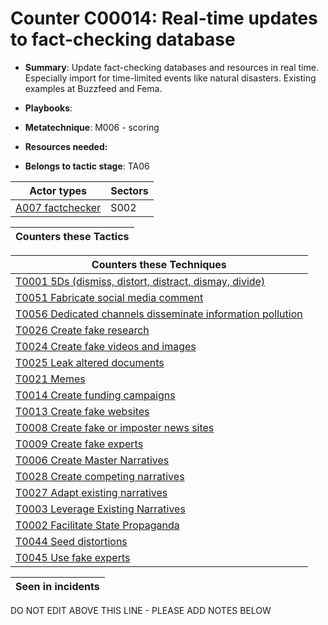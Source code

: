 # Counter C00014: Real-time updates to fact-checking database

* **Summary**: Update fact-checking databases and resources in real time.  Especially import for time-limited events like natural disasters.  Existing examples at Buzzfeed and Fema.

* **Playbooks**: 

* **Metatechnique**: M006 - scoring

* **Resources needed:** 

* **Belongs to tactic stage**: TA06


| Actor types | Sectors |
| ----------- | ------- |
| [A007 factchecker](../generated_pages/actortypes/A007.md) | S002 |



| Counters these Tactics |
| ---------------------- |



| Counters these Techniques |
| ------------------------- |
| [T0001 5Ds (dismiss, distort, distract, dismay, divide)](../generated_pages/techniques/T0001.md) |
| [T0051 Fabricate social media comment](../generated_pages/techniques/T0051.md) |
| [T0056 Dedicated channels disseminate information pollution](../generated_pages/techniques/T0056.md) |
| [T0026 Create fake research](../generated_pages/techniques/T0026.md) |
| [T0024 Create fake videos and images](../generated_pages/techniques/T0024.md) |
| [T0025 Leak altered documents](../generated_pages/techniques/T0025.md) |
| [T0021 Memes](../generated_pages/techniques/T0021.md) |
| [T0014 Create funding campaigns](../generated_pages/techniques/T0014.md) |
| [T0013 Create fake websites](../generated_pages/techniques/T0013.md) |
| [T0008 Create fake or imposter news sites](../generated_pages/techniques/T0008.md) |
| [T0009 Create fake experts](../generated_pages/techniques/T0009.md) |
| [T0006 Create Master Narratives](../generated_pages/techniques/T0006.md) |
| [T0028 Create competing narratives](../generated_pages/techniques/T0028.md) |
| [T0027 Adapt existing narratives](../generated_pages/techniques/T0027.md) |
| [T0003 Leverage Existing Narratives](../generated_pages/techniques/T0003.md) |
| [T0002 Facilitate State Propaganda](../generated_pages/techniques/T0002.md) |
| [T0044 Seed distortions](../generated_pages/techniques/T0044.md) |
| [T0045 Use fake experts](../generated_pages/techniques/T0045.md) |



| Seen in incidents |
| ----------------- |


DO NOT EDIT ABOVE THIS LINE - PLEASE ADD NOTES BELOW